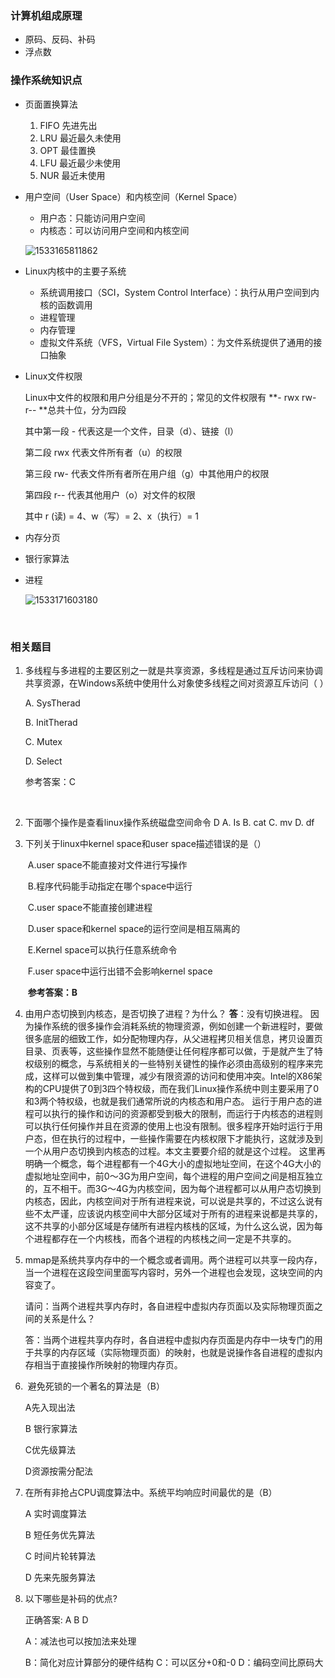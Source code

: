 ### 计算机组成原理

- 原码、反码、补码
- 浮点数



### 操作系统知识点

- 页面置换算法
   	1. FIFO 先进先出
  	2. LRU 最近最久未使用
  	3. OPT 最佳置换
  	4. LFU 最近最少未使用
  	5. NUR 最近未使用



- 用户空间（User Space）和内核空间（Kernel Space）
  - 用户态：只能访问用户空间
  - 内核态：可以访问用户空间和内核空间

  ![1533165811862](D:\ProgramLearning\笔记\笔试面试\assets\1533165811862.png)

- Linux内核中的主要子系统

  - 系统调用接口（SCI，System Control Interface）：执行从用户空间到内核的函数调用
  - 进程管理
  - 内存管理
  - 虚拟文件系统（VFS，Virtual File System）：为文件系统提供了通用的接口抽象

- Linux文件权限

  Linux中文件的权限和用户分组是分不开的；常见的文件权限有 **- rwx rw- r-- **总共十位，分为四段

  其中第一段 - 代表这是一个文件，目录（d）、链接（l）

  第二段 rwx 代表文件所有者（u）的权限

  第三段 rw- 代表文件所有者所在用户组（g）中其他用户的权限

  第四段 r-- 代表其他用户（o）对文件的权限

  其中 r (读) = 4、w（写）= 2、x（执行）= 1

- 内存分页

- 银行家算法

- 进程

   ![1533171603180](D:\ProgramLearning\笔记\笔试面试\assets\1533171603180.png)

   ​






### 相关题目

1. 多线程与多进程的主要区别之一就是共享资源，多线程是通过互斥访问来协调共享资源，在Windows系统中使用什么对象使多线程之间对资源互斥访问（   ）  

      A.  SysTherad  

      B.  InitTherad  

      C.  Mutex  

      D.  Select  

      参考答案：C

   ​

2. 下面哪个操作是查看linux操作系统磁盘空间命令 D
   A. Is
   B. cat
   C. mv
   D. df

3. 下列关于linux中kernel space和user space描述错误的是（）

   ​	A.user space不能直接对文件进行写操作

   ​	B.程序代码能手动指定在哪个space中运行

   ​	C.user space不能直接创建进程

   ​	D.user space和kernel space的运行空间是相互隔离的

   ​	E.Kernel space可以执行任意系统命令

   ​	F.user space中运行出错不会影响kernel space

   ​	**参考答案：B**

4. 由用户态切换到内核态，是否切换了进程？为什么？
    **答**：没有切换进程。
    因为操作系统的很多操作会消耗系统的物理资源，例如创建一个新进程时，要做很多底层的细致工作，如分配物理内存，从父进程拷贝相关信息，拷贝设置页目录、页表等，这些操作显然不能随便让任何程序都可以做，于是就产生了特权级别的概念，与系统相关的一些特别关键性的操作必须由高级别的程序来完成，这样可以做到集中管理，减少有限资源的访问和使用冲突。Intel的X86架构的CPU提供了0到3四个特权级，而在我们Linux操作系统中则主要采用了0和3两个特权级，也就是我们通常所说的内核态和用户态。
    运行于用户态的进程可以执行的操作和访问的资源都受到极大的限制，而运行于内核态的进程则可以执行任何操作并且在资源的使用上也没有限制。很多程序开始时运行于用户态，但在执行的过程中，一些操作需要在内核权限下才能执行，这就涉及到一个从用户态切换到内核态的过程。本文主要要介绍的就是这个过程。
    这里再明确一个概念，每个进程都有一个4G大小的虚拟地址空间，在这个4G大小的虚拟地址空间中，前0～3G为用户空间，每个进程的用户空间之间是相互独立的，互不相干。而3G～4G为内核空间，因为每个进程都可以从用户态切换到内核态，因此，内核空间对于所有进程来说，可以说是共享的，不过这么说有些不太严谨，应该说内核空间中大部分区域对于所有的进程来说都是共享的，这不共享的小部分区域是存储所有进程内核栈的区域，为什么这么说，因为每个进程都存在一个内核栈，而各个进程的内核栈之间一定是不共享的。

5. mmap是系统共享内存中的一个概念或者调用。两个进程可以共享一段内存，当一个进程在这段空间里面写内容时，另外一个进程也会发现，这块空间的内容变了。 

   请问：当两个进程共享内存时，各自进程中虚拟内存页面以及实际物理页面之间的关系是什么？ 

   答：当两个进程共享内存时，各自进程中虚拟内存页面是内存中一块专门的用于共享的内存区域（实际物理页面）的映射，也就是说操作各自进程的虚拟内存相当于直接操作所映射的物理内存页。

6. ​ 避免死锁的一个著名的算法是（B）

   A先入现出法

   B 银行家算法

   C优先级算法

   D资源按需分配法

7. 在所有非抢占CPU调度算法中。系统平均响应时间最优的是（B）

   A 实时调度算法

   B 短任务优先算法

   C 时间片轮转算法

   D 先来先服务算法

8. 以下哪些是补码的优点?

   正确答案: A B D 

   A：减法也可以按加法来处理

   B：简化对应计算部分的硬件结构
   C：可以区分+0和-0
   D：编码空间比原码大
